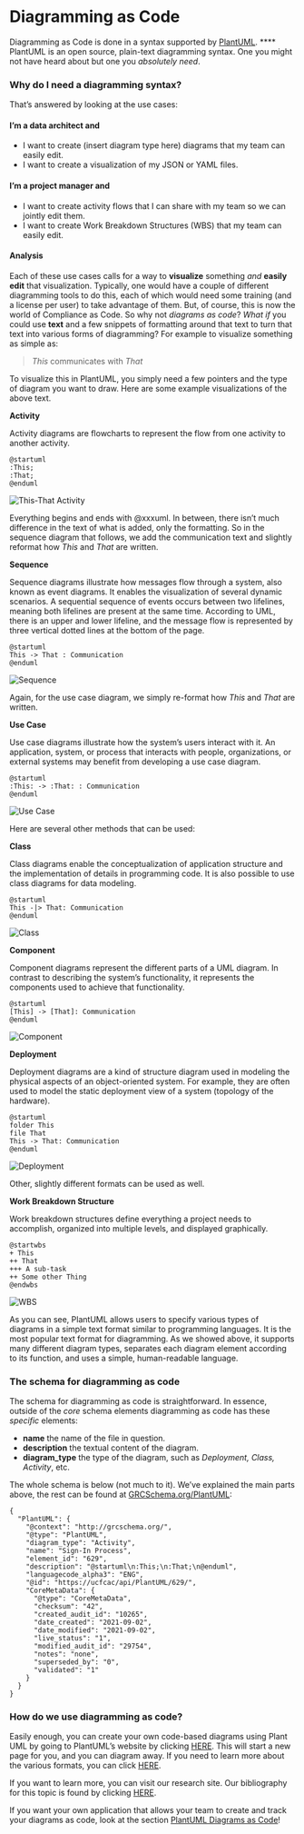 # Diagramming as Code

Diagramming as Code is done in a syntax supported by [PlantUML](https://plantuml.com). **** PlantUML is an open source, plain-text diagramming syntax. One you might not have heard about but one you _absolutely need_.

### Why do I need a diagramming syntax?

That’s answered by looking at the use cases:

#### I’m a data architect and

* I want to create (insert diagram type here) diagrams that my team can easily edit.
* I want to create a visualization of my JSON or YAML files.

#### I’m a project manager and

* I want to create activity flows that I can share with my team so we can jointly edit them.
* I want to create Work Breakdown Structures (WBS) that my team can easily edit.

#### Analysis

Each of these use cases calls for a way to **visualize** something _and_ **easily edit** that visualization. Typically, one would have a couple of different diagramming tools to do this, each of which would need some training (and a license per user) to take advantage of them. But, of course, this is now the world of Compliance as Code. So why not _diagrams as code_? _What if_ you could use **text** and a few snippets of formatting around that text to turn that text into various forms of diagramming? For example to visualize something as simple as:

> _This_ communicates with _That_

To visualize this in PlantUML, you simply need a few pointers and the type of diagram you want to draw. Here are some example visualizations of the above text.

**Activity**

Activity diagrams are flowcharts to represent the flow from one activity to another activity.

```
@startuml
:This;
:That;
@enduml
```

![This-That Activity](https://www.complianceascode.net/wp-content/uploads/2021/10/this-that-activity.png)

Everything begins and ends with @xxxuml. In between, there isn’t much difference in the text of what is added, only the formatting. So in the sequence diagram that follows, we add the communication text and slightly reformat how _This_ and _That_ are written.

**Sequence**

Sequence diagrams illustrate how messages flow through a system, also known as event diagrams. It enables the visualization of several dynamic scenarios. A sequential sequence of events occurs between two lifelines, meaning both lifelines are present at the same time. According to UML, there is an upper and lower lifeline, and the message flow is represented by three vertical dotted lines at the bottom of the page.

```
@startuml
This -> That : Communication
@enduml
```

![Sequence](https://www.complianceascode.net/wp-content/uploads/2021/10/this-that-sequence.png)

Again, for the use case diagram, we simply re-format how _This_ and _That_ are written.

**Use Case**

Use case diagrams illustrate how the system’s users interact with it. An application, system, or process that interacts with people, organizations, or external systems may benefit from developing a use case diagram.

```
@startuml
:This: -> :That: : Communication
@enduml
```

![Use Case](https://www.complianceascode.net/wp-content/uploads/2021/10/this-that-UseCase.png)

Here are several other methods that can be used:

**Class**

Class diagrams enable the conceptualization of application structure and the implementation of details in programming code. It is also possible to use class diagrams for data modeling.

```
@startuml
This -|> That: Communication
@enduml
```

![Class](https://www.complianceascode.net/wp-content/uploads/2021/10/this-that-Class.png)

**Component**

Component diagrams represent the different parts of a UML diagram. In contrast to describing the system’s functionality, it represents the components used to achieve that functionality.

```
@startuml
[This] -> [That]: Communication
@enduml
```

![Component](https://www.complianceascode.net/wp-content/uploads/2021/10/this-that-component.png)

**Deployment**

Deployment diagrams are a kind of structure diagram used in modeling the physical aspects of an object-oriented system. For example, they are often used to model the static deployment view of a system (topology of the hardware).

```
@startuml
folder This
file That
This -> That: Communication
@enduml
```

![Deployment](https://www.complianceascode.net/wp-content/uploads/2021/10/this-that-deployment.png)



Other, slightly different formats can be used as well.

**Work Breakdown Structure**

Work breakdown structures define everything a project needs to accomplish, organized into multiple levels, and displayed graphically.

```
@startwbs
+ This
++ That
+++ A sub-task
++ Some other Thing
@endwbs
```

![WBS](https://www.complianceascode.net/wp-content/uploads/2021/10/this-that-WBS.png)

As you can see, PlantUML allows users to specify various types of diagrams in a simple text format similar to programming languages. It is the most popular text format for diagramming. As we showed above, it supports many different diagram types, separates each diagram element according to its function, and uses a simple, human-readable language.

### The schema for diagramming as code

The schema for diagramming as code is straightforward. In essence, outside of the _core_ schema elements diagramming as code has these _specific_ elements:

* **name** the name of the file in question.
* **description** the textual content of the diagram.
* **diagram\_type** the type of the diagram, such as _Deployment, Class, Activity_, etc.

The whole schema is below (not much to it). We’ve explained the main parts above, the rest can be found at [GRCSchema.org/PlantUML](https://grcschema.org/PlantUML):

```
{
  "PlantUML": {
    "@context": "http://grcschema.org/",
    "@type": "PlantUML",
    "diagram_type": "Activity",
    "name": "Sign-In Process",
    "element_id": "629",
    "description": "@startuml\n:This;\n:That;\n@enduml",
    "languagecode_alpha3": "ENG",
    "@id": "https://ucfcac/api/PlantUML/629/",
    "CoreMetaData": {
      "@type": "CoreMetaData",
      "checksum": "42",
      "created_audit_id": "10265",
      "date_created": "2021-09-02",
      "date_modified": "2021-09-02",
      "live_status": "1",
      "modified_audit_id": "29754",
      "notes": "none",
      "superseded_by": "0",
      "validated": "1"
    }
  }
}
```

### How do we use diagramming as code?

Easily enough, you can create your own code-based diagrams using Plant UML by going to PlantUML’s website by clicking [HERE](http://www.plantuml.com/plantuml). This will start a new page for you, and you can diagram away. If you need to learn more about the various formats, you can click [HERE](https://plantuml.com).

If you want to learn more, you can visit our research site. Our bibliography for this topic is found by clicking [HERE](https://theucf.info/research/PlantUML).

If you want your own application that allows your team to create and track your diagrams as code, look at the section [PlantUML Diagrams as Code](minimum-viable-products/plantuml-diagrams-as-code/)!

